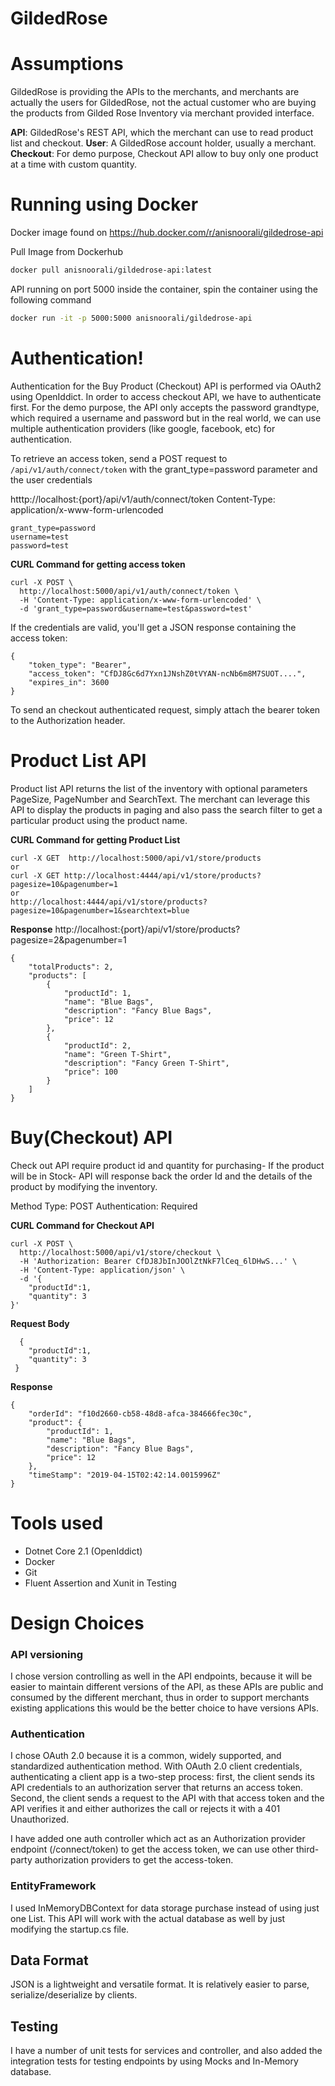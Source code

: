 # GildedRose

# Assumptions
GildedRose is providing the APIs to the merchants, and merchants are actually the users for GildedRose, not the actual customer who are buying the products from Gilded Rose Inventory via merchant provided interface.

**API**: GildedRose's REST API, which the merchant can use to read product list and checkout.
**User**: A GildedRose account holder, usually a merchant.
**Checkout**: For demo purpose, Checkout API allow to buy only one product at a time with custom quantity.

# Running using Docker 
Docker image found on https://hub.docker.com/r/anisnoorali/gildedrose-api

Pull Image from Dockerhub
```sh
docker pull anisnoorali/gildedrose-api:latest
```
API running on port 5000 inside the container, spin the container using the following command
```sh
docker run -it -p 5000:5000 anisnoorali/gildedrose-api
```


# Authentication!
Authentication for the Buy Product (Checkout) API is performed via OAuth2 using OpenIddict. In order to access checkout API, we have to authenticate first. For the demo purpose, the API only accepts the password grandtype, which required a username and password but in the real world, we can use multiple authentication providers (like google, facebook, etc) for authentication.

To retrieve an access token, send a POST request to `/api/v1/auth/connect/token` with the grant_type=password parameter and the user credentials

htttp://localhost:{port}/api/v1/auth/connect/token
Content-Type: application/x-www-form-urlencoded
```
grant_type=password
username=test
password=test
```
**CURL Command for getting access token**
```code
curl -X POST \
  http://localhost:5000/api/v1/auth/connect/token \
  -H 'Content-Type: application/x-www-form-urlencoded' \
  -d 'grant_type=password&username=test&password=test'
```
If the credentials are valid, you'll get a JSON response containing the access token:

```
{
    "token_type": "Bearer",
    "access_token": "CfDJ8Gc6d7Yxn1JNshZ0tVYAN-ncNb6m8M7SUOT....",
    "expires_in": 3600
}
```
To send an checkout authenticated request, simply attach the bearer token to the Authorization header.


 # Product List API
Product list API returns the list of the inventory with optional parameters PageSize, PageNumber and SearchText. The merchant can leverage this API to display the products in paging and also pass the search filter to get a particular product using the product name.


**CURL Command for getting Product List**

```code
curl -X GET  http://localhost:5000/api/v1/store/products
or
curl -X GET http://localhost:4444/api/v1/store/products?pagesize=10&pagenumber=1
or
http://localhost:4444/api/v1/store/products?pagesize=10&pagenumber=1&searchtext=blue
```

**Response**
http://localhost:{port}/api/v1/store/products?pagesize=2&pagenumber=1
```
{
    "totalProducts": 2,
    "products": [
        {
            "productId": 1,
            "name": "Blue Bags",
            "description": "Fancy Blue Bags",
            "price": 12
        },
        {
            "productId": 2,
            "name": "Green T-Shirt",
            "description": "Fancy Green T-Shirt",
            "price": 100
        }
    ]
}
```

# Buy(Checkout) API
Check out API require product id and quantity for purchasing- If the product will be in Stock- API will response back the order Id and the details of the product by modifying the inventory.

Method Type: POST
Authentication: Required

**CURL Command for Checkout API**
```code
curl -X POST \
  http://localhost:5000/api/v1/store/checkout \
  -H 'Authorization: Bearer CfDJ8JbInJOOlZtNkF7lCeq_6lDHwS...' \
  -H 'Content-Type: application/json' \
  -d '{
	"productId":1,
	"quantity": 3
}'
```
**Request Body**
```
  {
	"productId":1,
	"quantity": 3
 }
```
**Response**
```
{
    "orderId": "f10d2660-cb58-48d8-afca-384666fec30c",
    "product": {
        "productId": 1,
        "name": "Blue Bags",
        "description": "Fancy Blue Bags",
        "price": 12
    },
    "timeStamp": "2019-04-15T02:42:14.0015996Z"
}
```

# Tools used
 *  Dotnet Core 2.1 (OpenIddict)
 *  Docker 
 *  Git
 *  Fluent Assertion and Xunit in Testing 

# Design Choices

### API versioning
I chose version controlling as well in the API endpoints, because it will be easier to maintain different versions of the API, as these APIs are public and consumed by the different merchant, thus in order to support merchants existing applications this would be the better choice to have versions APIs.

### Authentication
I chose  OAuth 2.0 because it is a common, widely supported, and standardized authentication method. With OAuth 2.0 client credentials, authenticating a client app is a two-step process: first, the client sends its API credentials to an authorization server that returns an access token. Second, the client sends a request to the API with that access token and the API verifies it and either authorizes the call or rejects it with a 401 Unauthorized. 

I have added one auth controller which act as an Authorization provider endpoint (/connect/token) to get the access token, we can use other third-party authorization providers to get the access-token.

### EntityFramework
I used InMemoryDBContext for data storage purchase instead of using just one List. This API will work with the actual database as well by just modifying the startup.cs file.

## Data Format
JSON is a lightweight and versatile format. It is relatively easier to parse, serialize/deserialize by clients.

## Testing
I have a number of unit tests for services and controller, and also added the integration tests for testing endpoints by using Mocks and In-Memory database.




